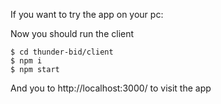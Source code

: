 If you want to try the app on your pc:

Now you should run the client

```
$ cd thunder-bid/client 
$ npm i
$ npm start
```

And you to http://localhost:3000/ to visit the app